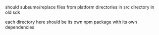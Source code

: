 should subsume/replace files from platform directories in src directory in old sdk

each directory here should be its own npm package with its own dependencies